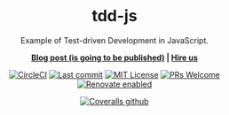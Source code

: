 <br/>
<h1 align="center">
  tdd-js
</h1>

<p align="center">
  Example of Test-driven Development in JavaScript.
</p>

<p align="center">
  <strong>
    <a href="https://brainhub.eu/blog/">Blog post (is going to be published)</a> | 
    <a href="https://brainhub.eu/contact/">Hire us</a>
  </strong>
</p>

<div align="center">

  [![CircleCI](https://circleci.com/gh/brainhubeu/tdd-js.svg?style=svg)](https://circleci.com/gh/brainhubeu/tdd-js)
  [![Last commit](https://img.shields.io/github/last-commit/brainhubeu/tdd-js.svg)](https://github.com/brainhubeu/tdd-js/commits/master)
  [![MIT License](https://img.shields.io/badge/license-MIT-green.svg)](https://github.com/brainhubeu/tdd-js/blob/master/LICENSE)
  [![PRs Welcome](https://img.shields.io/badge/PRs-welcome-brightgreen.svg)](http://makeapullrequest.com)
  [![Renovate enabled](https://img.shields.io/badge/renovate-enabled-brightgreen.svg)](https://renovatebot.com/)

  [![Coveralls github](https://img.shields.io/coveralls/github/brainhubeu/tdd-js.svg)](https://coveralls.io/github/brainhubeu/tdd-js?branch=master)
</div>
